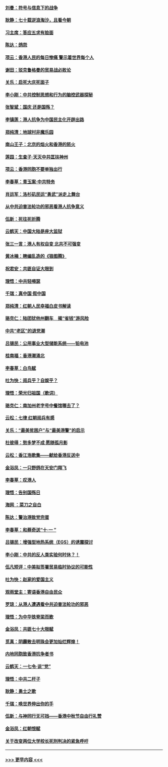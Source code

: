 #### [刘曼：符号与信息下的战争](../pages/nsc993/n11564655.md?t=10031811) 
#### [耿静：七十载逆浪淘沙，且看今朝](../pages/nsc993/n11564520.md?t=10031811) 
#### [习主席：答应五求有脸面](../pages/nsc993/n11563953.md?t=10031811) 
#### [陈达：鸽怨](../pages/nsc993/n11561879.md?t=10031811) 
#### [项云：香港人民的每日惨痛  警示着世界每个人](../pages/nsc993/n11559273.md?t=10031811) 
#### [谢田：驳克鲁格曼的贸易战必败论](../pages/nsc993/n11555840.md?t=10031811) 
#### [关乐：启死大庆死面子](../pages/nsc993/n11556823.md?t=10031811) 
#### [李小刚：中共控制思想和行为的脑控武器探秘](../pages/nsc993/n11556776.md?t=10031811) 
#### [张智斌：国庆  还是国殇？](../pages/nsc993/n11556617.md?t=10031811) 
#### [李镇莲：港人抗争为中国民主化开辟出路](../pages/nsc993/n11556570.md?t=10031811) 
#### [郑纯清：地球村非魔乐园](../pages/nsc993/n11555415.md?t=10031811) 
#### [南山王子：北京的焰火和香港的怒火](../pages/nsc993/n11555318.md?t=10031811) 
#### [莲园：生查子·天灭中共匡扶神州](../pages/nsc993/n11555302.md?t=10031811) 
#### [项云：香港同胞不要单独出行](../pages/nsc993/n11555276.md?t=10031811) 
#### [李春草：青玉案‧中共特务](../pages/nsc993/n11552356.md?t=10031811) 
#### [肖运军：洛杉矶民运“勇武”派走上舞台](../pages/nsc993/n11551595.md?t=10031811) 
#### [从中共迫害法轮功的邪恶看港人抗争意义](../pages/nsc993/n11540858.md?t=10031811) 
#### [伍新：死往死折腾](../pages/nsc993/n11550174.md?t=10031811) 
#### [云鹤天：中国大陆是座大监狱](../pages/nsc993/n11550155.md?t=10031811) 
#### [张三一言：港人有权自变 北共不可强变](../pages/nsc993/n11550132.md?t=10031811) 
#### [黄冰楠：瞎编乱造的《狼图腾》](../pages/nsc993/n11550082.md?t=10031811) 
#### [祝君安：共匪自证大限到](../pages/nsc993/n11550041.md?t=10031811) 
#### [理悟：中共轻嘚瑟](../pages/nsc993/n11547978.md?t=10031811) 
#### [千瑞：真中国 假中国](../pages/nsc993/n11547865.md?t=10031811) 
#### [郑纯清：红朝人民幸福白皮书解读](../pages/nsc993/n11547499.md?t=10031811) 
#### [骆克仁：陆团犹他州翻车　揭“省钱”游风险](../pages/nsc993/n11546977.md?t=10031811) 
#### [中共“老区”的退党潮](../pages/nsc993/n11545995.md?t=10031811) 
#### [吕锡民：公用事业大型储能系统——铅电池](../pages/nsc993/n11545701.md?t=10031811) 
#### [桂南福：香港潮涌北](../pages/nsc993/n11545682.md?t=10031811) 
#### [李春草：白鸟赋](../pages/nsc993/n11545663.md?t=10031811) 
#### [吐为快：阅兵乎？自娱乎？](../pages/nsc993/n11545625.md?t=10031811) 
#### [理悟：荣光归祖国（歌词）](../pages/nsc993/n11545616.md?t=10031811) 
#### [骆克仁：南加州老字号中餐馆哪去了？](../pages/nsc993/n11545120.md?t=10031811) 
#### [云松：七律 红朝阅兵有感](../pages/nsc993/n11542394.md?t=10031811) 
#### [关乐：“最美贫困户”与“最美港警”的启示](../pages/nsc993/n11542252.md?t=10031811) 
#### [杜彼得：愁多梦不成 愿随孤月影](../pages/nsc993/n11540296.md?t=10031811) 
#### [云松：香江浩歌集——献给香港反送中](../pages/nsc993/n11540149.md?t=10031811) 
#### [金浴凤：一只野鸽在天安门翔飞](../pages/nsc993/n11540280.md?t=10031811) 
#### [李春草：叹港人](../pages/nsc993/n11540119.md?t=10031811) 
#### [理悟：告别国殇日](../pages/nsc993/n11539610.md?t=10031811) 
#### [海网 ：菜刀之自白](../pages/nsc993/n11539597.md?t=10031811) 
#### [陈达：警治港致党完蛋](../pages/nsc993/n11538127.md?t=10031811) 
#### [李春草：和蔡奇送“十·一 ”](../pages/nsc993/n11537810.md?t=10031811) 
#### [吕锡民：增强型地热系统（EGS）的诱震探讨](../pages/nsc993/n11537765.md?t=10031811) 
#### [李小刚：中共的反人类实验何时休？！](../pages/nsc993/n11537669.md?t=10031811) 
#### [伍凡短评：中美拟签署贸易临时协议的可能性](../pages/nsc993/n11536773.md?t=10031811) 
#### [吐为快：赵家的爱国主义](../pages/nsc993/n11536750.md?t=10031811) 
#### [观雨堂主：寄语香港自由民众](../pages/nsc993/n11536735.md?t=10031811) 
#### [罗琼：从港人遭遇看中共迫害法轮功的邪恶](../pages/nsc993/n11507862.md?t=10031811) 
#### [理悟：为中华铁脊梁而歌](../pages/nsc993/n11534458.md?t=10031811) 
#### [金浴凤：共匪七十大限赋](../pages/nsc993/n11534434.md?t=10031811) 
#### [觅真：阴霾散去明珠会更加灿烂辉煌！](../pages/nsc993/n11531858.md?t=10031811) 
#### [内地同胞致香港抗争者书](../pages/nsc993/n11531645.md?t=10031811) 
#### [云鹤天：一七令‧说“党”](../pages/nsc993/n11529099.md?t=10031811) 
#### [理悟：中共二杆子](../pages/nsc993/n11529046.md?t=10031811) 
#### [耿静：勇士之歌](../pages/nsc993/n11527562.md?t=10031811) 
#### [千瑞：唤世界伸出你的手](../pages/nsc993/n11526942.md?t=10031811) 
#### [伍新：与神同行无可挡——香港中秋节自由行礼赞](../pages/nsc993/n11526801.md?t=10031811) 
#### [金浴凤：红朝恨赋](../pages/nsc993/n11524312.md?t=10031811) 
#### [关于改变两位大学校长死刑判决的紧急呼吁](../pages/nsc993/n11524103.md?t=10031811) 

----
#### [ >>> 更早内容 <<< ](../indexes/nsc993-earlier.md)
